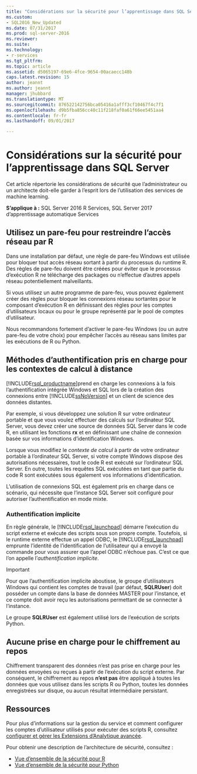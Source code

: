 ```yaml
---
title: "Considérations sur la sécurité pour l’apprentissage dans SQL Server | Documents Microsoft"
ms.custom:
- SQL2016_New_Updated
ms.date: 07/31/2017
ms.prod: sql-server-2016
ms.reviewer: 
ms.suite: 
ms.technology:
- r-services
ms.tgt_pltfrm: 
ms.topic: article
ms.assetid: d5065197-69e6-4fce-9654-00acaecc148b
caps.latest.revision: 15
author: jeannt
ms.author: jeannt
manager: jhubbard
ms.translationtype: MT
ms.sourcegitcommit: 876522142756bca05416a1afff3cf10467f4c7f1
ms.openlocfilehash: d9b5fba856cc40c11f218faf0a61f66ee5451aa4
ms.contentlocale: fr-fr
ms.lasthandoff: 09/01/2017

---
```

# <a name="security-considerations-for-machine-learning-in-sql-server"></a>Considérations sur la sécurité pour l’apprentissage dans SQL Server

Cet article répertorie les considérations de sécurité que l’administrateur ou un architecte doit-elle garder à l’esprit lors de l’utilisation des services de machine learning.

**S’applique à :** SQL Server 2016 R Services, SQL Server 2017 d’apprentissage automatique Services

## <a name="use-a-firewall-to-restrict-network-access-by-r"></a>Utilisez un pare-feu pour restreindre l’accès réseau par R

Dans une installation par défaut, une règle de pare-feu Windows est utilisée pour bloquer tout accès réseau sortant à partir du processus du runtime R. Des règles de pare-feu doivent être créées pour éviter que le processus d’exécution R ne télécharge des packages ou n’effectue d’autres appels réseau potentiellement malveillants.

Si vous utilisez un autre programme de pare-feu, vous pouvez également créer des règles pour bloquer les connexions réseau sortantes pour le composant d’exécution R en définissant des règles pour les comptes d’utilisateurs locaux ou pour le groupe représenté par le pool de comptes d’utilisateur.

Nous recommandons fortement d’activer le pare-feu Windows (ou un autre pare-feu de votre choix) pour empêcher l’accès au réseau sans limites par les exécutions de R ou Python.

## <a name="authentication-methods-supported-for-remote-compute-contexts"></a>Méthodes d’authentification pris en charge pour les contextes de calcul à distance

[!INCLUDE[rsql_productname](../../includes/rsql-productname-md.md)]prend en charge les connexions à la fois l’authentification intégrée Windows et SQL lors de la création des connexions entre [!INCLUDE[ssNoVersion](../../includes/ssnoversion-md.md)] et un client de science des données distantes.

Par exemple, si vous développez une solution R sur votre ordinateur portable et que vous voulez effectuer des calculs sur l’ordinateur SQL Server, vous devez créer une source de données SQL Server dans le code R, en utilisant les fonctions **rx** et en définissant une chaîne de connexion basée sur vos informations d’identification Windows.

Lorsque vous modifiez le _contexte de calcul_ à partir de votre ordinateur portable à l’ordinateur SQL Server, si votre compte Windows dispose des autorisations nécessaires, tout le code R est exécuté sur l’ordinateur SQL Server. En outre, toutes les requêtes SQL exécutées en tant que partie du code R sont exécutées sous également vos informations d’identification.

L’utilisation de connexions SQL est également pris en charge dans ce scénario, qui nécessite que l’instance SQL Server soit configuré pour autoriser l’authentification en mode mixte.

### <a name="implied-authentication"></a>Authentification implicite

 En règle générale, le [!INCLUDE[rsql_launchpad](../../includes/rsql-launchpad-md.md)] démarre l’exécution du script externe et exécute des scripts sous son propre compte. Toutefois, si le runtime externe effectue un appel ODBC, le [!INCLUDE[rsql_launchpad](../../includes/rsql-launchpad-md.md)] emprunte l’identité de l’identification de l’utilisateur qui a envoyé la commande pour vous assurer que l’appel ODBC n’échoue pas. C’est ce que l’on appelle l’*authentification implicite*.
 
 > [!IMPORTANT]
 >
 > Pour que l’authentification implicite aboutisse, le groupe d’utilisateurs Windows qui contient les comptes de travail (par défaut, **SQLRUser**) doit posséder un compte dans la base de données MASTER pour l’instance, et ce compte doit avoir reçu les autorisations permettant de se connecter à l’instance.
 > 
 > Le groupe **SQLRUser** est également utilisé lors de l’exécution de scripts Python. 

## <a name="no-support-for-encryption-at-rest"></a>Aucune prise en charge pour le chiffrement au repos

Chiffrement transparent des données n’est pas prise en charge pour les données envoyées ou reçues à partir de l’exécution du script externe. Par conséquent, le chiffrement au repos **n’est pas** être appliqué à toutes les données que vous utilisez dans les scripts R ou Python, toutes les données enregistrées sur disque, ou aucun résultat intermédiaire persistant.

## <a name="resources"></a>Ressources

Pour plus d’informations sur la gestion du service et comment configurer les comptes d’utilisateur utilisés pour exécuter des scripts R, consultez [configurer et gérer les Extensions d’Analytique avancée](../../advanced-analytics/r/configure-and-manage-advanced-analytics-extensions.md).

Pour obtenir une description de l’architecture de sécurité, consultez :

+ [Vue d’ensemble de la sécurité pour R](security-overview-sql-server-r.md)
+ [Vue d’ensemble de la sécurité pour Python](../python/security-overview-sql-server-python-services.md)
